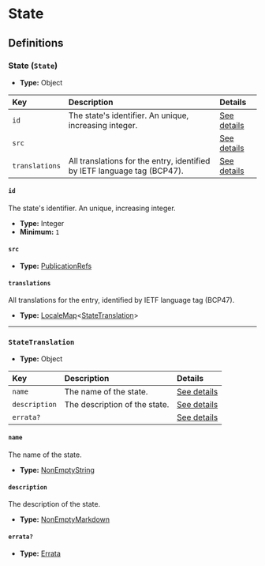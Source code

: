 # State

## Definitions

### <a name="State"></a> State (`State`)

- **Type:** Object

Key | Description | Details
:-- | :-- | :--
`id` | The state's identifier. An unique, increasing integer. | <a href="#State/id">See details</a>
`src` |  | <a href="#State/src">See details</a>
`translations` | All translations for the entry, identified by IETF language tag (BCP47). | <a href="#State/translations">See details</a>

#### <a name="State/id"></a> `id`

The state's identifier. An unique, increasing integer.

- **Type:** Integer
- **Minimum:** `1`

#### <a name="State/src"></a> `src`

- **Type:** <a href="./source/_PublicationRef.md#PublicationRefs">PublicationRefs</a>

#### <a name="State/translations"></a> `translations`

All translations for the entry, identified by IETF language tag (BCP47).

- **Type:** <a href="./_LocaleMap.md#LocaleMap">LocaleMap</a>&lt;<a href="#StateTranslation">StateTranslation</a>&gt;

---

### <a name="StateTranslation"></a> `StateTranslation`

- **Type:** Object

Key | Description | Details
:-- | :-- | :--
`name` | The name of the state. | <a href="#StateTranslation/name">See details</a>
`description` | The description of the state. | <a href="#StateTranslation/description">See details</a>
`errata?` |  | <a href="#StateTranslation/errata">See details</a>

#### <a name="StateTranslation/name"></a> `name`

The name of the state.

- **Type:** <a href="./_NonEmptyString.md#NonEmptyString">NonEmptyString</a>

#### <a name="StateTranslation/description"></a> `description`

The description of the state.

- **Type:** <a href="./_NonEmptyString.md#NonEmptyMarkdown">NonEmptyMarkdown</a>

#### <a name="StateTranslation/errata"></a> `errata?`

- **Type:** <a href="./source/_Erratum.md#Errata">Errata</a>

